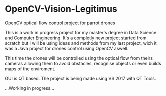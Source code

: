 # OpenCV-Vision-Legitimus
OpenCV optical flow control project for parrot drones

This is a work in progress project for my master's degree in Data Science and Computer Engineering. It's a completly new project started from scratch but I will be using ideas and methods from my last project, wich it was a Java project for drones control using OpenCV aswell.

This time the drones will be controlled using the optical flow from theirs cameras allowing them to avoid obstacles, recognise objects or even builds maps of the enviroment.

GUI is QT based. The project is being made using VS 2017 with QT Tools.

...Working in progress...
